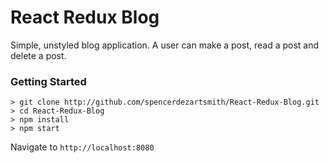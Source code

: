 # React Redux Blog

Simple, unstyled blog application. A user can make a post, read a post and delete a post. 

### Getting Started

```
> git clone http://github.com/spencerdezartsmith/React-Redux-Blog.git
> cd React-Redux-Blog
> npm install
> npm start
```
Navigate to `http://localhost:8080`

